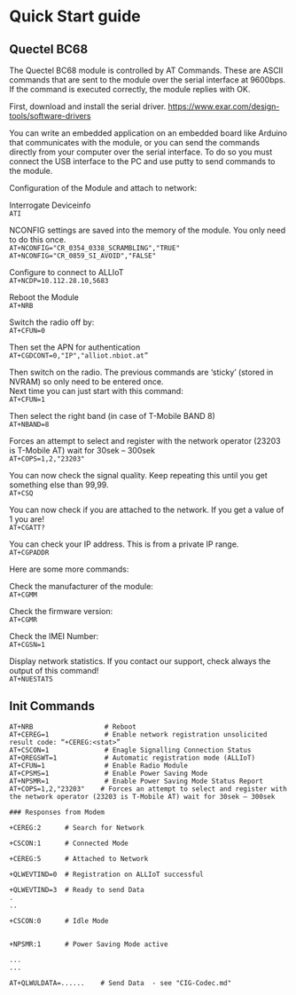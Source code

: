 # Quick Start guide

## Quectel BC68

The Quectel BC68 module is controlled by AT Commands. These are ASCII commands that are sent to the module over the serial interface at 9600bps. If the command is executed correctly, the module replies with OK.

First, download and install the serial driver. https://www.exar.com/design-tools/software-drivers

You can write an embedded application on an embedded board like Arduino that communicates with the module, or you can send the commands directly from your computer over the serial interface. To do so you must connect the USB interface to the PC and use putty to send commands to the module.

Configuration of the Module and attach to network:

Interrogate Deviceinfo  
`ATI`

NCONFIG settings are saved into the memory of the module. You only need to do this once.  
`AT+NCONFIG="CR_0354_0338_SCRAMBLING","TRUE"`  
`AT+NCONFIG="CR_0859_SI_AVOID","FALSE"`

Configure to connect to ALLIoT  
`AT+NCDP=10.112.28.10,5683`

Reboot the Module  
`AT+NRB`

Switch the radio off by:  
`AT+CFUN=0`

Then set the APN for authentication  
`AT+CGDCONT=0,"IP","alliot.nbiot.at”`

Then switch on the radio. The previous commands are ‘sticky’ (stored in NVRAM) so only need to be entered once.  
Next time you can just start with this command:  
`AT+CFUN=1`

Then select the right band (in case of T-Mobile BAND 8)  
`AT+NBAND=8`

Forces an attempt to select and register with the network operator (23203 is T-Mobile AT) wait for 30sek – 300sek  
`AT+COPS=1,2,"23203"`

You can now check the signal quality. Keep repeating this until you get something else than 99,99.  
`AT+CSQ`

You can now check if you are attached to the network. If you get a value of 1 you are!  
`AT+CGATT?`

You can check your IP address. This is from a private IP range.  
`AT+CGPADDR`
 
Here are some more commands:  

Check the manufacturer of the module:  
`AT+CGMM`

Check the firmware version:  
`AT+CGMR`

Check the IMEI Number:  
`AT+CGSN=1`

Display network statistics. If you contact our support, check always the output of this command!  
`AT+NUESTATS` 


## Init Commands
```
AT+NRB                  # Reboot 
AT+CEREG=1              # Enable network registration unsolicited result code: “+CEREG:<stat>”
AT+CSCON=1              # Enagle Signalling Connection Status
AT+QREGSWT=1            # Automatic registration mode (ALLIoT)
AT+CFUN=1               # Enable Radio Module
AT+CPSMS=1              # Enable Power Saving Mode
AT+NPSMR=1              # Enable Power Saving Mode Status Report
AT+COPS=1,2,"23203"    # Forces an attempt to select and register with the network operator (23203 is T-Mobile AT) wait for 30sek – 300sek 

### Responses from Modem

+CEREG:2      # Search for Network

+CSCON:1      # Connected Mode

+CEREG:5      # Attached to Network

+QLWEVTIND=0  # Registration on ALLIoT successful

+QLWEVTIND=3  # Ready to send Data
.
..

+CSCON:0      # Idle Mode


+NPSMR:1      # Power Saving Mode active

...
...

AT+QLWULDATA=......    # Send Data  - see "CIG-Codec.md"

``` 

